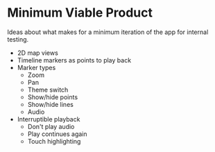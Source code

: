 # Minimum Viable Product

Ideas about what makes for a minimum iteration of the app for internal testing. 

 * 2D map views
 * Timeline markers as points to play back
 * Marker types
   - Zoom
   - Pan
   - Theme switch
   - Show/hide points
   - Show/hide lines
   - Audio
 * Interruptible playback
   - Don't play audio
   - Play continues again
   - Touch highlighting